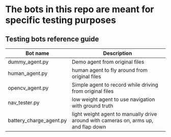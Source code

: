 
# The bots in this repo are meant for specific testing purposes

## Testing bots reference guide

| Bot name             | Description                                                                |
| ----------------- | ------------------------------------------------------------------ |
| dummy_agent.py | Demo agent from original files |
| human_agent.py | human agent to fly around from original files |
| opencv_agent.py | Simple agent to record while driving from original files |
| nav_tester.py | low weight agent to use navigation with ground truth |
|  battery_charge_agent.py  | light weight agent to manually drive around with cameras on, arms up, and flap down|

      
